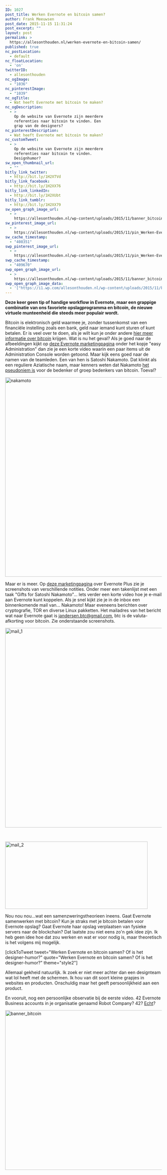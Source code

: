 ```yaml
---
ID: 1027
post_title: Werken Evernote en bitcoin samen?
author: Frank Meeuwsen
post_date: 2015-11-15 11:31:24
post_excerpt: ""
layout: post
permalink: >
  https://allesonthouden.nl/werken-evernote-en-bitcoin-samen/
published: true
nc_postLocation:
  - default
nc_floatLocation:
  - 'on'
twitterID:
  - allesonthouden
nc_ogImage:
  - "1036"
nc_pinterestImage:
  - "1039"
nc_ogTitle:
  - Wat heeft Evernote met bitcoin te maken?
nc_ogDescription:
  - >
    Op de website van Evernote zijn meerdere
    referenties naar bitcoin te vinden. Een
    grap van de designers?
nc_pinterestDescription:
  - Wat heeft Evernote met bitcoin te maken?
nc_customTweet:
  - >
    Op de website van Evernote zijn meerdere
    referenties naar bitcoin te vinden.
    Designhumor?
sw_open_thumbnail_url:
  - ""
bitly_link_twitter:
  - http://bit.ly/1H2XTVd
bitly_link_facebook:
  - http://bit.ly/1H2XX76
bitly_link_linkedIn:
  - http://bit.ly/1H2XUbt
bitly_link_tumblr:
  - http://bit.ly/1H2XX79
sw_open_graph_image_url:
  - >
    https://allesonthouden.nl/wp-content/uploads/2015/11/banner_bitcoin.jpg
sw_pinterest_image_url:
  - >
    https://allesonthouden.nl/wp-content/uploads/2015/11/pin_Werken-Evernote-en-bitcoin-samen_.jpg
sw_cache_timestamp:
  - "408351"
swp_pinterest_image_url:
  - >
    https://allesonthouden.nl/wp-content/uploads/2015/11/pin_Werken-Evernote-en-bitcoin-samen_.jpg
swp_cache_timestamp:
  - "409670"
swp_open_graph_image_url:
  - >
    https://allesonthouden.nl/wp-content/uploads/2015/11/banner_bitcoin.jpg
swp_open_graph_image_data:
  - '["https://i1.wp.com/allesonthouden.nl/wp-content/uploads/2015/11/banner_bitcoin.jpg?fit=1024%2C512&ssl=1",1024,512,false]'
---
```

**Deze keer geen tip of handige workflow in Evernote, maar een grappige combinatie van ons favoriete opslagprogramma en bitcoin, de nieuwe virtuele munteenheid die steeds meer populair wordt.**

<!--more-->

Bitcoin is elektronisch geld waarmee je, zonder tussenkomst van een financiële instelling zoals een bank, geld naar iemand kunt sturen of kunt betalen. Er is veel over te doen, als je wilt kun je onder andere [hier meer informatie over bitcoin](http://www.watisbitcoin.nl/) krijgen. Wat is nu het geval? Als je goed naar de afbeeldingen kijkt op [deze Evernote marketingpagina](https://evernote.com/business/?offer=www_home_tier&amp;origin=marketingsite) onder het kopje "easy Administration" dan zie je een korte video waarin een paar items uit de Administration Console worden getoond. Maar kijk eens goed naar de namen van de teamleden. Een van hen is Satoshi Nakamoto. Dat klinkt als een reguliere Aziatische naam, maar kenners weten dat Nakamoto [het pseudoniem is](https://en.wikipedia.org/wiki/Satoshi_Nakamoto) voor de bedenker of groep bedenkers van bitcoin. Toeval?

<img class="aligncenter size-large wp-image-1031" src="https://allesonthouden.nl/wp-content/uploads/2015/11/nakamoto-1024x640.png" alt="nakamoto" width="1024" height="640" />

Maar er is meer. Op [deze marketingpagina](https://evernote.com/upgrade/?tier=plus) over Evernote Plus zie je screenshots van verschillende notities. Onder meer een takenlijst met een taak "Gifts for Satoshi Nakamoto"...
Iets verder een korte video hoe je e-mail aan Evernote kunt koppelen. Als je snel kijkt zie je in de inbox een binnenkomende mail van... Nakamoto! Maar eveneens berichten over cryptografie, TOR en diverse Linux pakketten. Het mailadres van het bericht wat naar Evernote gaat is jandersen.btc@gmail.com, btc is de valuta-afkorting voor bitcoin. Zie onderstaande screenshots.

<img class="aligncenter size-large wp-image-1029" src="https://allesonthouden.nl/wp-content/uploads/2015/11/mail_1-1024x640.png" alt="mail_1" width="1024" height="640" />

&nbsp;

<img class="aligncenter wp-image-1030" src="https://allesonthouden.nl/wp-content/uploads/2015/11/mail_2.png" alt="mail_2" width="458" height="216" />

Nou nou nou...wat een samenzweringstheorieen ineens. Gaat Evernote samenwerken met bitcoin? Kun je straks met je bitcoin betalen voor Evernote opslag? Gaat Evernote haar opslag verplaatsen van fysieke servers naar de blockchain? Dat laatste zou niet eens zo'n gek idee zijn. Ik heb geen idee hoe dat zou werken en wat er voor nodig is, maar theoretisch is het volgens mij mogelijk.

[clickToTweet tweet="Werken Evernote en bitcoin samen? Of is het designer-humor?" quote="Werken Evernote en bitcoin samen? Of is het designer-humor?" theme="style2"]

Allemaal gekheid natuurlijk. Ik zoek er niet meer achter dan een designteam wat lol heeft met de schermen. Ik hou van dit soort kleine grapjes in websites en producten. Onschuldig maar het geeft persoonlijkheid aan een product.

En vooruit, nog een persoonlijke observatie bij de eerste video. 42 Evernote Business accounts in je organisatie genaamd Robot Company? 42? [Echt](https://simple.wikipedia.org/wiki/42_%28answer%29)?

<img class="invisible aligncenter wp-image-1036 size-full" src="https://allesonthouden.nl/wp-content/uploads/2015/11/banner_bitcoin.jpg" alt="banner_bitcoin" width="1024" height="512" />